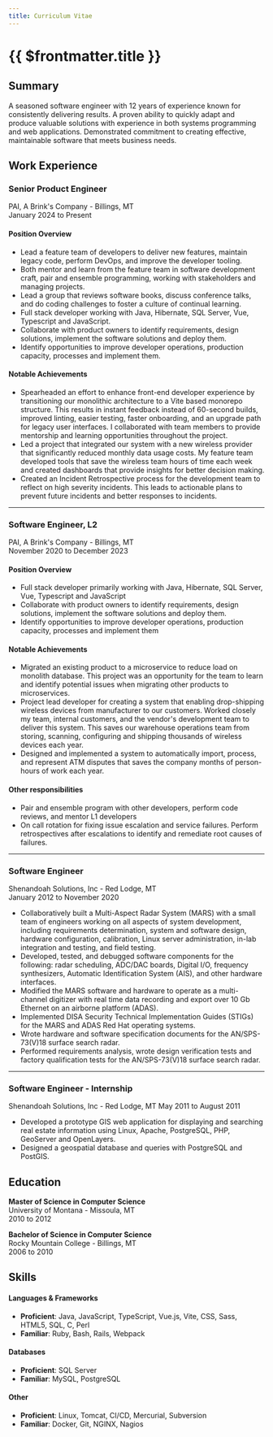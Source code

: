```yaml
---
title: Curriculum Vitae
---
```


# {{ $frontmatter.title }}

## Summary

A seasoned software engineer with 12 years of experience known for consistently delivering results. A proven ability to quickly adapt and produce valuable solutions with experience in both systems programming and web applications. Demonstrated commitment to creating effective, maintainable software that meets business needs.

## Work Experience

### Senior Product Engineer

PAI, A Brink's Company - Billings, MT \
January 2024 to Present

#### Position Overview

- Lead a feature team of developers to deliver new features, maintain legacy code, perform DevOps, and improve the developer tooling.
- Both mentor and learn from the feature team in software development craft, pair and ensemble programming, working with stakeholders and managing projects.
- Lead a group that reviews software books, discuss conference talks, and do coding challenges to foster a culture of continual learning.
- Full stack developer working with Java, Hibernate, SQL Server, Vue, Typescript and JavaScript.
- Collaborate with product owners to identify requirements, design solutions, implement the software solutions and deploy them.
- Identify opportunities to improve developer operations, production capacity, processes and implement them.

#### Notable Achievements

- Spearheaded an effort to enhance front-end developer experience by transitioning our monolithic architecture to a Vite based monorepo structure. This results in instant feedback instead of 60-second builds, improved linting, easier testing, faster onboarding, and an upgrade path for legacy user interfaces. I collaborated with team members to provide mentorship and learning opportunities throughout the project.
- Led a project that integrated our system with a new wireless provider that significantly reduced monthly data usage costs. My feature team developed tools that save the wireless team hours of time each week and created dashboards that provide insights for better decision making.
- Created an Incident Retrospective process for the development team to reflect on high severity incidents. This leads to actionable plans to prevent future incidents and better responses to incidents.

---

### Software Engineer, L2

PAI, A Brink's Company - Billings, MT \
November 2020 to December 2023

#### Position Overview

- Full stack developer primarily working with Java, Hibernate, SQL Server, Vue, Typescript and JavaScript
- Collaborate with product owners to identify requirements, design solutions, implement the software solutions and deploy them.
- Identify opportunities to improve developer operations, production capacity, processes and implement them

#### Notable Achievements

- Migrated an existing product to a microservice to reduce load on monolith database. This project was an opportunity for the team to learn and identify potential issues when migrating other products to microservices.
- Project lead developer for creating a system that enabling drop-shipping wireless devices from manufacturer to our customers. Worked closely my team, internal customers, and the vendor's development team to deliver this system. This saves our warehouse operations team from storing, scanning, configuring and shipping thousands of wireless devices each year.
- Designed and implemented a system to automatically import, process, and represent ATM disputes that saves the company months of person-hours of work each year.

#### Other responsibilities

- Pair and ensemble program with other developers, perform code reviews, and mentor L1 developers
- On call rotation for fixing issue escalation and service failures. Perform retrospectives after escalations to identify and remediate root causes of failures.

---

### Software Engineer

Shenandoah Solutions, Inc - Red Lodge, MT\
January 2012 to November 2020

- Collaboratively built a Multi-Aspect Radar System (MARS) with a small team of engineers working on all aspects of system development, including requirements determination, system and software design, hardware configuration, calibration, Linux server administration, in-lab integration and testing, and field testing.
- Developed, tested, and debugged software components for the following: radar scheduling, ADC/DAC boards, Digital I/O, frequency synthesizers, Automatic Identification System (AIS), and other hardware interfaces.
- Modified the MARS software and hardware to operate as a multi-channel digitizer with real time data recording and export over 10 Gb Ethernet on an airborne platform (ADAS).
- Implemented DISA Security Technical Implementation Guides (STIGs) for the MARS and ADAS Red Hat operating systems.
- Wrote hardware and software specification documents for the AN/SPS-73(V)18 surface search radar.
- Performed requirements analysis, wrote design verification tests and factory qualification tests for the AN/SPS-73(V)18 surface search radar.

---

### Software Engineer - Internship

Shenandoah Solutions, Inc - Red Lodge, MT
May 2011 to August 2011

- Developed a prototype GIS web application for displaying and searching real estate information using Linux, Apache, PostgreSQL, PHP, GeoServer and OpenLayers.
- Designed a geospatial database and queries with PostgreSQL and PostGIS.

## Education

**Master of Science in Computer Science** \
University of Montana - Missoula, MT \
2010 to 2012

**Bachelor of Science in Computer Science** \
Rocky Mountain College - Billings, MT \
2006 to 2010

## Skills

#### Languages & Frameworks

- **Proficient**: Java, JavaScript, TypeScript, Vue.js, Vite, CSS, Sass, HTML5, SQL, C, Perl
- **Familiar**: Ruby, Bash, Rails, Webpack

#### Databases

- **Proficient**: SQL Server
- **Familiar**: MySQL, PostgreSQL

#### Other

- **Proficient**: Linux, Tomcat, CI/CD, Mercurial, Subversion
- **Familiar**: Docker, Git, NGINX, Nagios